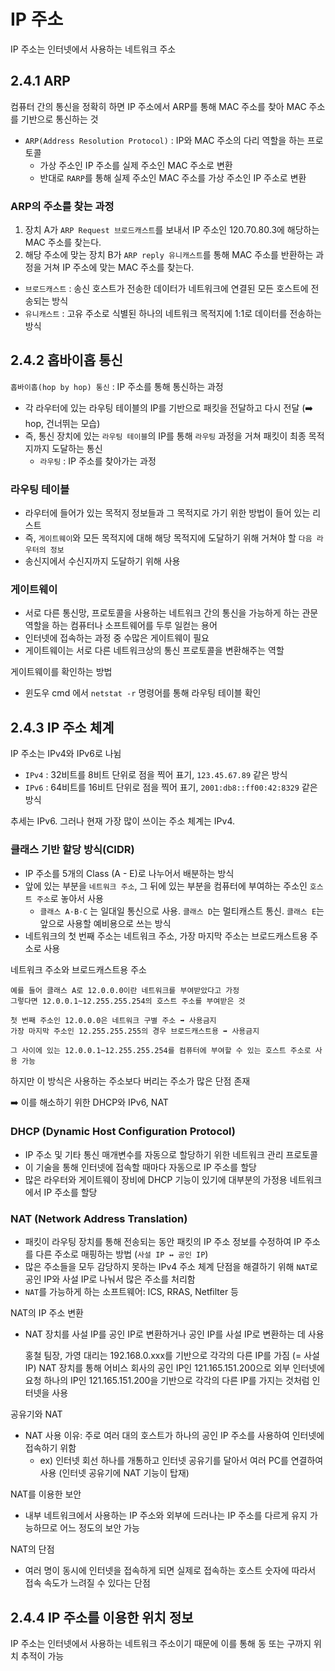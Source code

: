 # IP 주소
IP 주소는 인터넷에서 사용하는 네트워크 주소

## 2.4.1 ARP
컴퓨터 간의 통신을 정확히 하면 IP 주소에서 ARP를 통해 MAC 주소를 찾아 MAC 주소를 기반으로 통신하는 것
- `ARP(Address Resolution Protocol)` : IP와 MAC 주소의 다리 역할을 하는 프로토콜
  - 가상 주소인 IP 주소를 실제 주소인 MAC 주소로 변환
  - 반대로 `RARP`를 통해 실제 주소인 MAC 주소를 가상 주소인 IP 주소로 변환

### ARP의 주소를 찾는 과정
1. 장치 A가 `ARP Request 브로드캐스트`를 보내서 IP 주소인 120.70.80.3에 해당하는 MAC 주소를 찾는다.
2. 해당 주소에 맞는 장치 B가 `ARP reply 유니캐스트`를 통해 MAC 주소를 반환하는 과정을 거쳐 IP 주소에 맞는 MAC 주소를 찾는다.

- `브로드캐스트` : 송신 호스트가 전송한 데이터가 네트워크에 연결된 모든 호스트에 전송되는 방식
- `유니캐스트` : 고유 주소로 식별된 하나의 네트워크 목적지에 1:1로 데이터를 전송하는 방식

## 2.4.2 홉바이홉 통신
`홉바이홉(hop by hop) 통신` : IP 주소를 통해 통신하는 과정
- 각 라우터에 있는 라우팅 테이블의 IP를 기반으로 패킷을 전달하고 다시 전달 (➡️ hop, 건너뛰는 모습)
- 즉, 통신 장치에 있는 `라우팅 테이블`의 IP를 통해 `라우팅` 과정을 거쳐 패킷이 최종 목적지까지 도달하는 통신
    - `라우팅` : IP 주소를 찾아가는 과정

### 라우팅 테이블
- 라우터에 들어가 있는 목적지 정보들과 그 목적지로 가기 위한 방법이 들어 있는 리스트
- 즉, `게이트웨이`와 모든 목적지에 대해 해당 목적지에 도달하기 위해 거쳐야 할 `다음 라우터의 정보`
- 송신지에서 수신지까지 도달하기 위해 사용

### 게이트웨이
- 서로 다른 통신망, 프로토콜을 사용하는 네트워크 간의 통신을 가능하게 하는 관문 역할을 하는 컴퓨터나 소프트웨어를 두루 일컫는 용어
- 인터넷에 접속하는 과정 중 수많은 게이트웨이 필요
- 게이트웨이는 서로 다른 네트워크상의 통신 프로토콜을 변환해주는 역할

게이트웨이를 확인하는 방법
- 윈도우 cmd 에서 `netstat -r` 명령어를 통해 라우팅 테이블 확인

## 2.4.3 IP 주소 체계
IP 주소는 IPv4와 IPv6로 나뉨
- `IPv4` : 32비트를 8비트 단위로 점을 찍어 표기, `123.45.67.89` 같은 방식
- `IPv6` : 64비트를 16비트 단위로 점을 찍어 표기, `2001:db8::ff00:42:8329` 같은 방식

추세는 IPv6. 그러나 현재 가장 많이 쓰이는 주소 체계는 IPv4.

### 클래스 기반 할당 방식(CIDR)
- IP 주소를 5개의 Class (A - E)로 나누어서 배분하는 방식
- 앞에 있는 부분을 `네트워크 주소`, 그 뒤에 있는 부분을 컴퓨터에 부여하는 주소인 `호스트 주소`로 놓아서 사용
  - `클래스 A·B·C` 는 일대일 통신으로 사용. `클래스 D`는 멀티캐스트 통신. `클래스 E`는 앞으로 사용할 예비용으로 쓰는 방식
- 네트워크의 첫 번째 주소는 네트워크 주소, 가장 마지막 주소는 브로드캐스트용 주소로 사용

네트워크 주소와 브로드캐스트용 주소

    예를 들어 클래스 A로 12.0.0.0이란 네트워크를 부여받았다고 가정
    그렇다면 12.0.0.1~12.255.255.254의 호스트 주소를 부여받은 것
    
    첫 번째 주소인 12.0.0.0은 네트워크 구별 주소 ➡️ 사용금지
    가장 마지막 주소인 12.255.255.255의 경우 브로드캐스트용 ➡️ 사용금지
    
    그 사이에 있는 12.0.0.1~12.255.255.254를 컴퓨터에 부여할 수 있는 호스트 주소로 사용 가능
    

하지만 이 방식은 사용하는 주소보다 버리는 주소가 많은 단점 존재

➡️ 이를 해소하기 위한 DHCP와 IPv6, NAT

### DHCP (Dynamic Host Configuration Protocol)
- IP 주소 및 기타 통신 매개변수를 자동으로 할당하기 위한 네트워크 관리 프로토콜
- 이 기술을 통해 인터넷에 접속할 때마다 자동으로 IP 주소를 할당
- 많은 라우터와 게이트웨이 장비에 DHCP 기능이 있기에 대부분의 가정용 네트워크에서 IP 주소를 할당

### NAT (Network Address Translation)
- 패킷이 라우팅 장치를 통해 전송되는 동안 패킷의 IP 주소 정보를 수정하여 IP 주소를 다른 주소로 매핑하는 방법 (`사설 IP ↔️ 공인 IP`)
- 많은 주소들을 모두 감당하지 못하는 IPv4 주소 체계 단점을 해결하기 위해 `NAT`로 공인 IP와 사설 IP로 나눠서 많은 주소를 처리함
- `NAT`를 가능하게 하는 소프트웨어: ICS, RRAS, Netfilter 등

NAT의 IP 주소 변환
- NAT 장치를 사설 IP를 공인 IP로 변환하거나 공인 IP를 사설 IP로 변환하는 데 사용


    홍철 팀장, 가영 대리는 192.168.0.xxx를 기반으로 각각의 다른 IP를 가짐 (= 사설 IP)
    NAT 장치를 통해 어비스 회사의 공인 IP인 121.165.151.200으로 외부 인터넷에 요청
    하나의 IP인 121.165.151.200을 기반으로 각각의 다른 IP를 가지는 것처럼 인터넷을 사용

공유기와 NAT
- NAT 사용 이유: 주로 여러 대의 호스트가 하나의 공인 IP 주소를 사용하여 인터넷에 접속하기 위함
  - ex) 인터넷 회선 하나를 개통하고 인터넷 공유기를 달아서 여러 PC를 연결하여 사용 (인터넷 공유기에 NAT 기능이 탑재)

NAT를 이용한 보안
- 내부 네트워크에서 사용하는 IP 주소와 외부에 드러나는 IP 주소를 다르게 유지 가능하므로 어느 정도의 보안 가능

NAT의 단점
- 여러 명이 동시에 인터넷을 접속하게 되면 실제로 접속하는 호스트 숫자에 따라서 접속 속도가 느려질 수 있다는 단점

## 2.4.4 IP 주소를 이용한 위치 정보
IP 주소는 인터넷에서 사용하는 네트워크 주소이기 때문에 이를 통해 동 또는 구까지 위치 추적이 가능